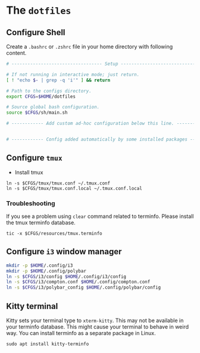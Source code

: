 # The `dotfiles`

## Configure Shell

Create a `.bashrc` or `.zshrc` file in your home directory with following content.

```sh
# ---------------------------------- Setup ---------------------------------- #

# If not running in interactive mode; just return.
[ ! "echo $- | grep -q 'i'" ] && return

# Path to the configs directory.
export CFGS=$HOME/dotfiles

# Source global bash configuration.
source $CFGS/sh/main.sh

# ------------ Add custom ad-hoc configuration below this line. ------------- #


# ------------ Config added automatically by some installed packages -------- #

```
## Configure `tmux`

* Install tmux

```
ln -s $CFGS/tmux/tmux.conf ~/.tmux.conf
ln -s $CFGS/tmux/tmux.conf.local ~/.tmux.conf.local
```

### Troubleshooting

If you see a problem using `clear` command related to terminfo. Please install
the tmux terminfo database.

```
tic -x $CFGS/resources/tmux.terminfo
```

## Configure `i3` window manager

```sh
mkdir -p $HOME/.config/i3
mkdir -p $HOME/.config/polybar
ln -s $CFGS/i3/config $HOME/.config/i3/config
ln -s $CFGS/i3/compton.conf $HOME/.config/compton.conf
ln -s $CFGS/i3/polybar_config $HOME/.config/polybar/config
```

## Kitty terminal

Kitty sets your terminal type to `xterm-kitty`. This may not be available in
your terminfo database. This might cause your terminal to behave in weird way.
You can install terminfo as a separate package in Linux.

```
sudo apt install kitty-terminfo
```

